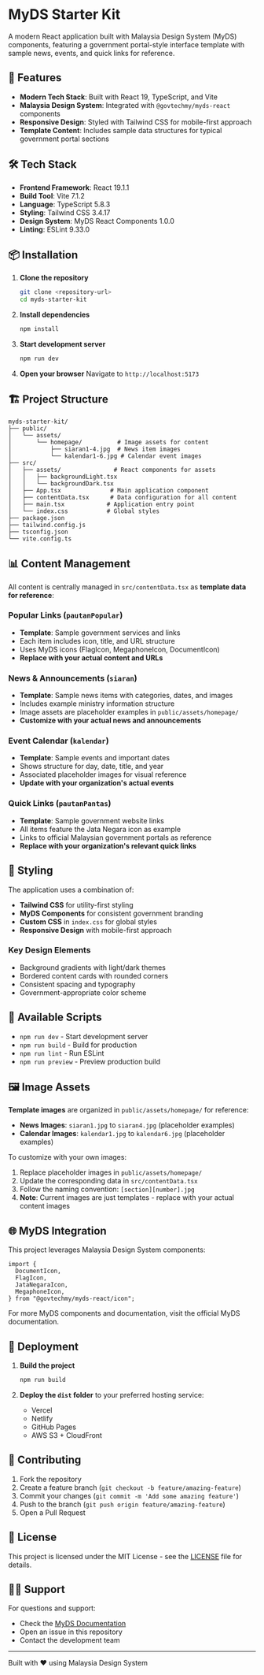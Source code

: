 # MyDS Starter Kit

A modern React application built with Malaysia Design System (MyDS) components, featuring a government portal-style interface template with sample news, events, and quick links for reference.

## 🚀 Features

- **Modern Tech Stack**: Built with React 19, TypeScript, and Vite
- **Malaysia Design System**: Integrated with `@govtechmy/myds-react` components
- **Responsive Design**: Styled with Tailwind CSS for mobile-first approach
- **Template Content**: Includes sample data structures for typical government portal sections

## 🛠️ Tech Stack

- **Frontend Framework**: React 19.1.1
- **Build Tool**: Vite 7.1.2
- **Language**: TypeScript 5.8.3
- **Styling**: Tailwind CSS 3.4.17
- **Design System**: MyDS React Components 1.0.0
- **Linting**: ESLint 9.33.0

## 📦 Installation

1. **Clone the repository**
   ```bash
   git clone <repository-url>
   cd myds-starter-kit
   ```

2. **Install dependencies**
   ```bash
   npm install
   ```

3. **Start development server**
   ```bash
   npm run dev
   ```

4. **Open your browser**
   Navigate to `http://localhost:5173`

## 🏗️ Project Structure

```
myds-starter-kit/
├── public/
│   └── assets/
│       └── homepage/          # Image assets for content
│           ├── siaran1-4.jpg  # News item images
│           └── kalendar1-6.jpg # Calendar event images
├── src/
│   ├── assets/               # React components for assets
│   │   ├── backgroundLight.tsx
│   │   └── backgroundDark.tsx
│   ├── App.tsx              # Main application component
│   ├── contentData.tsx      # Data configuration for all content
│   ├── main.tsx            # Application entry point
│   └── index.css           # Global styles
├── package.json
├── tailwind.config.js
├── tsconfig.json
└── vite.config.ts
```

## 📊 Content Management

All content is centrally managed in `src/contentData.tsx` as **template data for reference**:

### Popular Links (`pautanPopular`)
- **Template**: Sample government services and links
- Each item includes icon, title, and URL structure
- Uses MyDS icons (FlagIcon, MegaphoneIcon, DocumentIcon)
- **Replace with your actual content and URLs**

### News & Announcements (`siaran`)
- **Template**: Sample news items with categories, dates, and images
- Includes example ministry information structure
- Image assets are placeholder examples in `public/assets/homepage/`
- **Customize with your actual news and announcements**

### Event Calendar (`kalendar`)
- **Template**: Sample events and important dates
- Shows structure for day, date, title, and year
- Associated placeholder images for visual reference
- **Update with your organization's actual events**

### Quick Links (`pautanPantas`)
- **Template**: Sample government website links
- All items feature the Jata Negara icon as example
- Links to official Malaysian government portals as reference
- **Replace with your organization's relevant quick links**

## 🎨 Styling

The application uses a combination of:
- **Tailwind CSS** for utility-first styling
- **MyDS Components** for consistent government branding
- **Custom CSS** in `index.css` for global styles
- **Responsive Design** with mobile-first approach

### Key Design Elements
- Background gradients with light/dark themes
- Bordered content cards with rounded corners
- Consistent spacing and typography
- Government-appropriate color scheme

## 🔧 Available Scripts

- `npm run dev` - Start development server
- `npm run build` - Build for production
- `npm run lint` - Run ESLint
- `npm run preview` - Preview production build

## 🖼️ Image Assets

**Template images** are organized in `public/assets/homepage/` for reference:
- **News Images**: `siaran1.jpg` to `siaran4.jpg` (placeholder examples)
- **Calendar Images**: `kalendar1.jpg` to `kalendar6.jpg` (placeholder examples)

To customize with your own images:
1. Replace placeholder images in `public/assets/homepage/`
2. Update the corresponding data in `src/contentData.tsx`
3. Follow the naming convention: `[section][number].jpg`
4. **Note**: Current images are just templates - replace with your actual content images

## 🌐 MyDS Integration

This project leverages Malaysia Design System components:

```tsx
import {
  DocumentIcon,
  FlagIcon,
  JataNegaraIcon,
  MegaphoneIcon,
} from "@govtechmy/myds-react/icon";
```

For more MyDS components and documentation, visit the official MyDS documentation.

## 🚀 Deployment

1. **Build the project**
   ```bash
   npm run build
   ```

2. **Deploy the `dist` folder** to your preferred hosting service:
   - Vercel
   - Netlify
   - GitHub Pages
   - AWS S3 + CloudFront

## 🤝 Contributing

1. Fork the repository
2. Create a feature branch (`git checkout -b feature/amazing-feature`)
3. Commit your changes (`git commit -m 'Add some amazing feature'`)
4. Push to the branch (`git push origin feature/amazing-feature`)
5. Open a Pull Request

## 📄 License

This project is licensed under the MIT License - see the [LICENSE](LICENSE) file for details.

## 🙋‍♂️ Support

For questions and support:
- Check the [MyDS Documentation](https://myds.digital.gov.my/)
- Open an issue in this repository
- Contact the development team

---

Built with ❤️ using Malaysia Design System